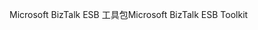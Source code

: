 <span data-ttu-id="3a421-101">Microsoft BizTalk ESB 工具包</span><span class="sxs-lookup"><span data-stu-id="3a421-101">Microsoft BizTalk ESB Toolkit</span></span>